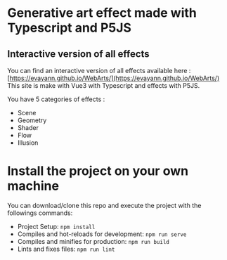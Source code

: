 # Generative art effect made with Typescript and P5JS

## Interactive version of all effects

You can find an interactive version of all effects available here : [https://evayann.github.io/WebArts/](https://evayann.github.io/WebArts/) <br/>
This site is make with Vue3 with Typescript and effects with P5JS.

You have 5 categories of effects : 
- Scene
- Geometry
- Shader 
- Flow
- Illusion

# Install the project on your own machine

You can download/clone this repo and execute the project with the followings commands:
- Project Setup: ```npm install```
- Compiles and hot-reloads for development: ```npm run serve```
- Compiles and minifies for production: ```npm run build```
- Lints and fixes files: ```npm run lint```
